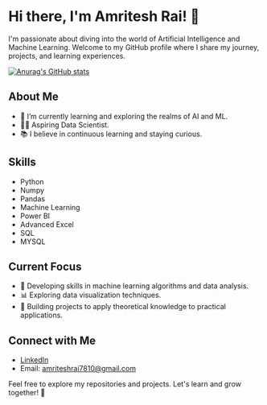 # Hi there, I'm Amritesh Rai! 👋

I'm passionate about diving into the world of Artificial Intelligence and Machine Learning. Welcome to my GitHub profile where I share my journey, projects, and learning experiences.

[![Anurag's GitHub stats](https://github-readme-stats.vercel.app/api?username=amriteshrai7810)](https://github.com/anuraghazra/github-readme-stats)

## About Me

- 🌱 I’m currently learning and exploring the realms of AI and ML.
- 👨‍💻 Aspiring Data Scientist.
- 📚 I believe in continuous learning and staying curious.

## Skills

- Python
- Numpy
- Pandas
- Machine Learning
- Power BI
- Advanced Excel
- SQL
- MYSQL

## Current Focus

- 🤖 Developing skills in machine learning algorithms and data analysis.
- 📊 Exploring data visualization techniques.
- 🧠 Building projects to apply theoretical knowledge to practical applications.

## Connect with Me

- [LinkedIn](https://www.linkedin.com/in/amritesh-rai-630836260/)
- Email: amriteshrai7810@gmail.com

Feel free to explore my repositories and projects. Let's learn and grow together! 🚀

